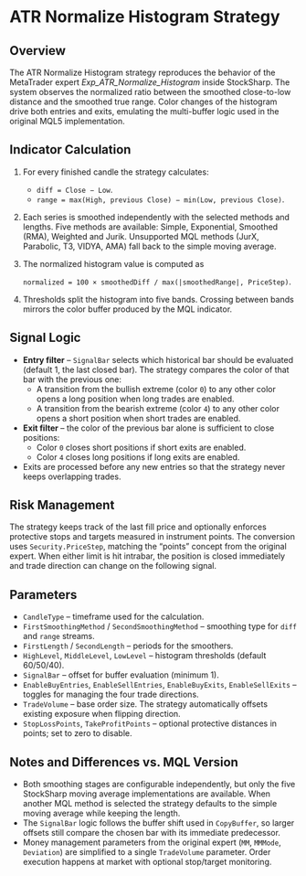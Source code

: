 # ATR Normalize Histogram Strategy

## Overview
The ATR Normalize Histogram strategy reproduces the behavior of the MetaTrader expert *Exp_ATR_Normalize_Histogram* inside StockSharp. The system observes the normalized ratio between the smoothed close-to-low distance and the smoothed true range. Color changes of the histogram drive both entries and exits, emulating the multi-buffer logic used in the original MQL5 implementation.

## Indicator Calculation
1. For every finished candle the strategy calculates:
   - `diff = Close − Low`.
   - `range = max(High, previous Close) − min(Low, previous Close)`.
2. Each series is smoothed independently with the selected methods and lengths. Five methods are available: Simple, Exponential, Smoothed (RMA), Weighted and Jurik. Unsupported MQL methods (JurX, Parabolic, T3, VIDYA, AMA) fall back to the simple moving average.
3. The normalized histogram value is computed as
   
   `normalized = 100 × smoothedDiff / max(|smoothedRange|, PriceStep)`.
4. Thresholds split the histogram into five bands. Crossing between bands mirrors the color buffer produced by the MQL indicator.

## Signal Logic
- **Entry filter** – `SignalBar` selects which historical bar should be evaluated (default 1, the last closed bar). The strategy compares the color of that bar with the previous one:
  - A transition from the bullish extreme (color `0`) to any other color opens a long position when long trades are enabled.
  - A transition from the bearish extreme (color `4`) to any other color opens a short position when short trades are enabled.
- **Exit filter** – the color of the previous bar alone is sufficient to close positions:
  - Color `0` closes short positions if short exits are enabled.
  - Color `4` closes long positions if long exits are enabled.
- Exits are processed before any new entries so that the strategy never keeps overlapping trades.

## Risk Management
The strategy keeps track of the last fill price and optionally enforces protective stops and targets measured in instrument points. The conversion uses `Security.PriceStep`, matching the “points” concept from the original expert. When either limit is hit intrabar, the position is closed immediately and trade direction can change on the following signal.

## Parameters
- `CandleType` – timeframe used for the calculation.
- `FirstSmoothingMethod` / `SecondSmoothingMethod` – smoothing type for `diff` and `range` streams.
- `FirstLength` / `SecondLength` – periods for the smoothers.
- `HighLevel`, `MiddleLevel`, `LowLevel` – histogram thresholds (default 60/50/40).
- `SignalBar` – offset for buffer evaluation (minimum 1).
- `EnableBuyEntries`, `EnableSellEntries`, `EnableBuyExits`, `EnableSellExits` – toggles for managing the four trade directions.
- `TradeVolume` – base order size. The strategy automatically offsets existing exposure when flipping direction.
- `StopLossPoints`, `TakeProfitPoints` – optional protective distances in points; set to zero to disable.

## Notes and Differences vs. MQL Version
- Both smoothing stages are configurable independently, but only the five StockSharp moving average implementations are available. When another MQL method is selected the strategy defaults to the simple moving average while keeping the length.
- The `SignalBar` logic follows the buffer shift used in `CopyBuffer`, so larger offsets still compare the chosen bar with its immediate predecessor.
- Money management parameters from the original expert (`MM`, `MMMode`, `Deviation`) are simplified to a single `TradeVolume` parameter. Order execution happens at market with optional stop/target monitoring.
